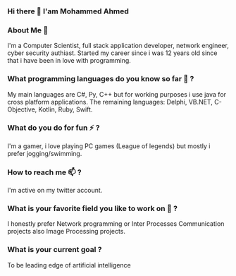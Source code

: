 ### Hi there 👋 I'am Mohammed Ahmed

### About Me 💬
I'm a Computer Scientist, full stack application developer, network engineer, cyber security authiast.
Started my career since i was 12 years old since that i have been in love with programming.

### What programming languages do you know so far 🌱 ?
My main languages are C#, Py, C++ but for working purposes i use java for cross platform applications.
The remaining languages: Delphi, VB.NET, C-Objective, Kotlin, Ruby, Swift.

### What do you do for fun ⚡ ?
I'm a gamer, i love playing PC games (League of legends) but mostly i prefer jogging/swimming.

### How to reach me 📫 ?
I'm active on my twitter account.

### What is your favorite field you like to work on 🤔 ?
I honestly prefer Network programming or Inter Processes Communication projects also Image Processing projects.

### What is your current goal ?
To be leading edge of artificial intelligence

<!--
**malsbi/malsbi** is a ✨ _special_ ✨ repository because its `README.md` (this file) appears on your GitHub profile.

Here are some ideas to get you started:

- 🔭 I’m currently working on ...
- 🌱 I’m currently learning ...
- 👯 I’m looking to collaborate on ...
- 🤔 I’m looking for help with ...
- 💬 Ask me about ...
- 📫 How to reach me: ...
- 😄 Pronouns: ...
- ⚡ Fun fact: ...
-->
